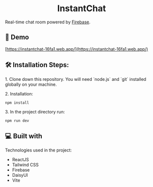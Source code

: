 <h1 align="center" id="title">InstantChat</h1>

Real-time chat room powered by
[Firebase](https://firebase.google.com/?utm_source=firechat).

<h2>🚀 Demo</h2>

[https://instantchat-16fa1.web.app/](https://instantchat-16fa1.web.app/)

<h2>🛠️ Installation Steps:</h2>

<p>1. Clone down this repository. You will need `node.js` and `git` installed globally on your machine.</p>

<p>2. Installation:</p>

```
npm install
```

<p>3. In the project directory run:</p>

```
npm run dev
```

  
  
<h2>💻 Built with</h2>

Technologies used in the project:

*   ReactJS
*   Tailwind CSS
*   Firebase
*   DaisyUI
*   Vite
